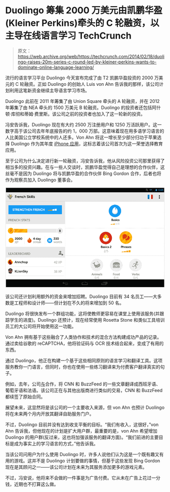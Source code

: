 # Duolingo 筹集 2000 万美元由凯鹏华盈(Kleiner Perkins)牵头的 C 轮融资，以主导在线语言学习 TechCrunch

> 原文：<https://web.archive.org/web/https://techcrunch.com/2014/02/18/duolingo-raises-20m-series-c-round-led-by-kleiner-perkins-wants-to-dominate-online-language-learning/>

流行的语言学习平台 Duolingo 今天宣布完成了由 T2 凯鹏华盈投资的 2000 万美元的 C 轮融资。正如 Duolingo 的创始人 Luis von Ahn 告诉我的那样，该公司计划利用这笔新资金继续主导语言学习市场。

Duolingo 此前在 2011 年筹集了由 Union Square 牵头的 A 轮融资，并在 2012 年筹集了由 NEA 牵头的 1500 万美元 B 轮融资。Duolingo 的投资者还包括阿什顿·库彻和蒂姆·费里斯。该公司之前的投资者也加入了这一轮新的投资。

冯安告诉我，Duolingo 现在有大约 2500 万注册用户和 1250 万活跃用户。这一数字高于该公司去年年底报告的约 1，000 万部。这意味着现在用多语学习语言的人比美国公立学校系统中的人还多。Von Ahn 将这一增长至少部分归功于苹果选择 Duolingo 作为其年度 [iPhone 应用](https://web.archive.org/web/20221207163509/http://gigaom.com/2013/12/17/duolingo-snags-iphone-app-of-the-year/)，这标志着该公司首次为这一荣誉选择教育应用。

至于公司为什么决定进行新一轮融资，冯安告诉我，他从风险投资公司那里获得了相当多的投资兴趣。在与一些人交谈时，凯鹏华盈觉得自己是理想的合作伙伴，这丝毫不是因为 Duolingo 将与凯鹏华盈的合作伙伴 Bing Gordon 合作，后者也将作为观察员加入 Duolingo 董事会。

![duolingo_progress](img/1266baf07367bb1c49ae0cbc076a289d.png)

该公司还计划利用额外的资金来增加招聘。Duolingo 目前有 34 名员工——大多数是工程师和设计师——但计划在不久的将来增加到 50 名。

Duolingo 将很快发布一个群组功能，这将使教师更容易在课堂上使用该服务(并跟踪学生的进度)。Duolingo 还预计，现在经常使用 Rosetta Stone 和类似工具培训员工的大公司将开始使用这一功能。

Von Ahn 拥有基于这些融合了人类协作和技术的混合方法构建成功产品的记录。通过卖给谷歌的 reCAPTCHA，他将验证码与 OCR 技术结合起来，变成了有用的东西。

通过 Duolingo，他正在构建一个基于这些相同原则的语言学习和翻译工具。这项服务教你一门语言，但同时，你也在使用一些练习翻译来为付费客户翻译真实的句子。

例如，去年，公司[与](https://web.archive.org/web/20221207163509/http://blog.duolingo.com/post/64024962586/duolingo-now-translating-buzzfeed-and-cnn)合作，将 CNN 和 BuzzFeed 的一些文章翻译成西班牙语、葡萄牙语和法语。该公司正在与其他出版商进行类似的交易，CNN 和 BuzzFeed 都续签了原始合同。

展望未来，这显然将是该公司的一个主要收入来源，但 von Ahn 也预计 Duolingo 将在未来两个月内开放其翻译自助服务门户。

不过，Duolingo 目前并没有达到收支平衡的目标。“我们有收入，这很好，”von Ahn 告诉我，但他现在的计划是扩大用户群，最重要的是，von Ahn 希望增加 Duolingo 的用户群(反过来，这也将加强该服务的翻译方面)。“我们前进的主要目标是成为事实上的学习语言的方式，”他告诉我。

当该公司问用户为什么使用 Duolingo 时，许多人说他们认为这是一个既有趣又有用的游戏。这并不是 Duolingo 计划要做的事情，但基于这些发现 Bing Gordon 现在是其顾问之一——该公司计划在未来为其服务添加更多的游戏元素。

不过，冯安说，他将来不会做的一件事是为广告付费。它从未在广告上花过一分钱，近期也不打算这么做。
